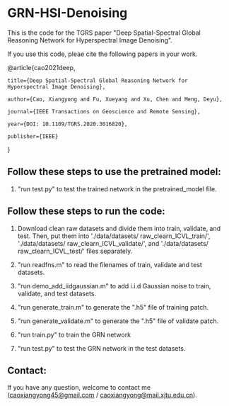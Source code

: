 # GRN-HSI-Denoising

This is the code for the TGRS paper "Deep Spatial-Spectral Global Reasoning Network for Hyperspectral Image Denoising".

If you use this code, pleae cite the following papers in your work.

@article{cao2021deep,

	title={Deep Spatial-Spectral Global Reasoning Network for Hyperspectral Image Denoising},
	
	author={Cao, Xiangyong and Fu, Xueyang and Xu, Chen and Meng, Deyu},
	
	journal={IEEE Transactions on Geoscience and Remote Sensing},
	
	year={DOI: 10.1109/TGRS.2020.3016820},
	
	publisher={IEEE}
	
}

## Follow these steps to use the pretrained model:

1. "run test.py" to test the trained network in the pretrained_model file.


## Follow these steps to run the code:

1. Download clean raw datasets and divide them into train, validate, and test. Then, put them into './data/datasets/ raw_clearn_ICVL_train/',
'./data/datasets/ raw_clearn_ICVL_validate/', and './data/datasets/ raw_clearn_ICVL_test/' files separately. 

2. "run readfns.m" to read the filenames of train, validate and test datasets.

3. "run demo_add_iidgaussian.m" to add i.i.d Gaussian noise to train, validate, and test datasets.

4. "run generate_train.m" to generate the ".h5" file of training patch.

5. "run generate_validate.m" to generate the ".h5" file of validate patch.

6. "run train.py" to train the GRN network

7. "run test.py" to test the GRN network in the test datasets.

## Contact:
 If you have any question, welcome to contact me (caoxiangyong45@gmail.com  /  caoxiangyong@mail.xjtu.edu.cn).
